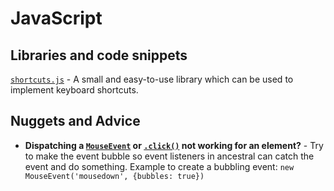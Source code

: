 # JavaScript

## Libraries and code snippets
[`shortcuts.js`](http://www.openjs.com/scripts/events/keyboard_shortcuts/) - A small and easy-to-use library which can be used to implement keyboard shortcuts.

## Nuggets and Advice
- **Dispatching a [`MouseEvent`](https://developer.mozilla.org/en-US/docs/Web/API/MouseEvent) or [`.click()`](https://developer.mozilla.org/en-US/docs/Web/API/HTMLElement/click) not working for an element?** - Try to make the event bubble so event listeners in ancestral can catch the event and do something. Example to create a bubbling event: `new MouseEvent('mousedown', {bubbles: true})`
